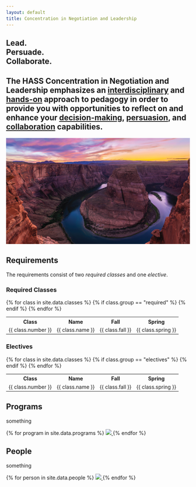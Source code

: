 ```yaml
---
layout: default
title: Concentration in Negotiation and Leadership
---
```


<section class="panel spotlight large left" id="home">
  <div class="content span-5">
    <h1>
      Lead.<br>
      Persuade.<br>
      Collaborate.<br>
    </h1>
  </div>
  <div class="content span-6">
    <h2>The HASS Concentration in Negotiation and Leadership emphasizes an <u>interdisciplinary</u> and <u>hands-on</u> approach to pedagogy in order to provide you with opportunities to reflect on and enhance your <u>decision-making</u>, <u>persuasion</u>, and <u>collaboration</u> capabilities.</h2>
  </div>
  
  <div class="image tinted" data-position="center">
    <img src="images/canyon.jpg" />
  </div>
</section>

<section class="panel color0" id="reqs">
  <div class="inner span-4">
    <h1 class="major">Requirements</h1>
    <p>The requirements consist of two <em>required classes</em> and one <em>elective</em>.</p>
    <h3>Required Classes</h3>
    <table>
      <tr>
        <th>Class</th>
        <th>Name</th>
        <th>Fall</th>
        <th>Spring</th>
      </tr>
      {% for class in site.data.classes %}
      {% if class.group == "required" %}
      <tr>
        <td>{{ class.number }}</td>
        <td>{{ class.name }}</td>
        <td>{{ class.fall }}</td>
        <td>{{ class.spring }}</td>
      </tr>
      {% endif %}
      {% endfor %}  
    </table>
  </div>

  <div class="inner span-4">
    <h3>Electives</h3>
    <table>
      <tr>
        <th>Class</th>
        <th>Name</th>
        <th>Fall</th>
        <th>Spring</th>
      </tr>
      {% for class in site.data.classes %}
      {% if class.group == "electives" %}
      <tr>
        <td>{{ class.number }}</td>
        <td>{{ class.name }}</td>
        <td>{{ class.fall }}</td>
        <td>{{ class.spring }}</td>
      </tr>
      {% endif %}
      {% endfor %}  
    </table>
  </div>
</section>

<section class="panel color1" id="programs">
  <div class="intro span-2">
    <h1 class="major">Programs</h1>
    <p>something</p>
  </div>
  
  <div class="gallery">
    <div class="group span-2">
      {% for program in site.data.programs %}
      <a class="image span-2" href="{{ program.full }}"
         data-position="{{ program.position }}"
         data-name="{{ program.name }}"
         data-url="{{ program.url }}"
         data-description="{{ program.description }}">
        <img src="{{ program.thumbnail }}" />
      </a>
      {% endfor %}
    </div>
  </div>
</section>

<section class="panel color2" id="people">
  <div class="intro span-2">
    <h1 class="major">People</h1>
    <p>something</p>
  </div>
  
  <div class="gallery">
    <div class="group span-2">
      {% for person in site.data.people %}
      <a class="image span-2" href="{{ person.image }}"
         data-position="{{ person.position }}"
         data-name="{{ person.name }}"
         data-url="{{ person.url }}"
         data-description="{{ person.description }}">
        <img src="{{ person.image }}" />
      </a>
      {% endfor %}
    </div>
  </div>
</section>


